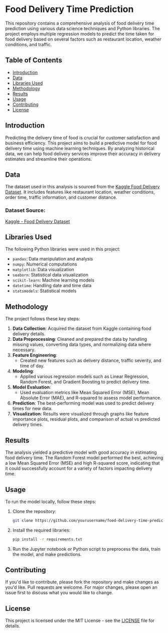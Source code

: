 # Food Delivery Time Prediction

This repository contains a comprehensive analysis of food delivery time prediction using various data science techniques and Python libraries. The project employs multiple regression models to predict the time taken for food delivery based on several factors such as restaurant location, weather conditions, and traffic.

## Table of Contents
- [Introduction](#introduction)
- [Data](#data)
- [Libraries Used](#libraries-used)
- [Methodology](#methodology)
- [Results](#results)
- [Usage](#usage)
- [Contributing](#contributing)
- [License](#license)

## Introduction
Predicting the delivery time of food is crucial for customer satisfaction and business efficiency. This project aims to build a predictive model for food delivery time using machine learning techniques. By analyzing historical data, we can help food delivery services improve their accuracy in delivery estimates and streamline their operations.

## Data
The dataset used in this analysis is sourced from the [Kaggle Food Delivery Dataset](https://www.kaggle.com/datasets/gauravmalik26/food-delivery-dataset). It includes features like restaurant location, weather conditions, order time, traffic information, and customer distance.

### Dataset Source:
[Kaggle - Food Delivery Dataset](https://www.kaggle.com/datasets/gauravmalik26/food-delivery-dataset)

## Libraries Used
The following Python libraries were used in this project:

- `pandas`: Data manipulation and analysis
- `numpy`: Numerical computations
- `matplotlib`: Data visualization
- `seaborn`: Statistical data visualization
- `scikit-learn`: Machine learning models
- `datetime`: Handling date and time data
- `statsmodels`: Statistical models

## Methodology
The project follows these key steps:

1. **Data Collection**: Acquired the dataset from Kaggle containing food delivery details.
2. **Data Preprocessing**: Cleaned and prepared the data by handling missing values, converting data types, and normalizing data where necessary.
3. **Feature Engineering**:
    - Created new features such as delivery distance, traffic severity, and time of day.
4. **Modeling**:
    - Applied various regression models such as Linear Regression, Random Forest, and Gradient Boosting to predict delivery time.
5. **Model Evaluation**:
    - Used evaluation metrics like Mean Squared Error (MSE), Mean Absolute Error (MAE), and R-squared to assess model performance.
6. **Prediction**: The best-performing model was used to predict delivery times for new data.
7. **Visualization**: Results were visualized through graphs like feature importance plots, residual plots, and comparison of actual vs predicted delivery times.

## Results
The analysis yielded a predictive model with good accuracy in estimating food delivery time. The Random Forest model performed the best, achieving a low Mean Squared Error (MSE) and high R-squared score, indicating that it could successfully account for a variety of factors impacting delivery time.

## Usage
To run the model locally, follow these steps:

1. Clone the repository:
    ```bash
    git clone https://github.com/yourusername/food-delivery-time-prediction.git
    ```
2. Install the required libraries:
    ```bash
    pip install -r requirements.txt
    ```
3. Run the Jupyter notebook or Python script to preprocess the data, train the model, and make predictions.

## Contributing
If you'd like to contribute, please fork the repository and make changes as you'd like. Pull requests are welcome. For major changes, please open an issue first to discuss what you would like to change.

## License
This project is licensed under the MIT License - see the [LICENSE](LICENSE) file for details.
